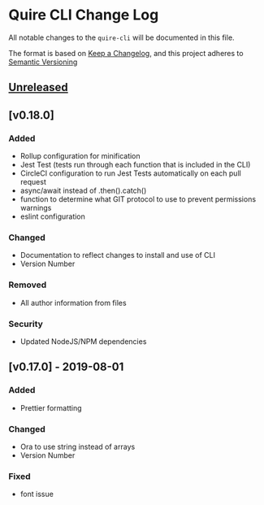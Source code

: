 # Quire CLI Change Log

All notable changes to the `quire-cli` will be documented in this file. 

The format is based on [Keep a Changelog](https://keepachangelog.com/en/1.0.0/), 
and this project adheres to [Semantic Versioning](https://semver.org/spec/v2.0.0.html)

## [Unreleased]

## [v0.18.0] 
### Added
+ Rollup configuration for minification
+ Jest Test (tests run through each function that is included in the CLI)
+ CircleCI configuration to run Jest Tests automatically on each pull request
+ async/await instead of .then().catch()
+ function to determine what GIT protocol to use to prevent permissions warnings
+ eslint configuration

### Changed
+ Documentation to reflect changes to install and use of CLI
+ Version Number

### Removed
- All author information from files

### Security
* Updated NodeJS/NPM dependencies

## [v0.17.0] - 2019-08-01
### Added
+ Prettier formatting 

### Changed
+ Ora to use string instead of arrays
+ Version Number

### Fixed
- font issue

[Unreleased]: https://github.com/gettypubs/quire-cli/compare/v0.18.0...HEAD
[Unreleased]: https://github.com/gettypubs/quire-cli/compare/v0.17.0...v0.18.0

